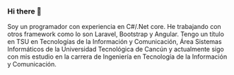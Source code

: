 ### Hi there 👋
Soy un programador con experiencia en C#/.Net core. He trabajando con otros framework como lo son Laravel, Bootstrap y Angular. Tengo un título en TSU en Tecnologías de la Información y Comunicación, Área Sistemas Informáticos de la Universidad Tecnológica de Cancún y actualmente sigo con mis estudio en la carrera de Ingeniería en Tecnología de la Información y Comunicación. 
<!--
**jesuscent/jesuscent** is a ✨ _special_ ✨ repository because its `README.md` (this file) appears on your GitHub profile.

Here are some ideas to get you started:

- 🔭 I’m currently working on ...
- 🌱 I’m currently learning ...
- 👯 I’m looking to collaborate on ...
- 🤔 I’m looking for help with ...
- 💬 Ask me about ...
- 📫 How to reach me: ...
- 😄 Pronouns: ...
- ⚡ Fun fact: ...
-->

